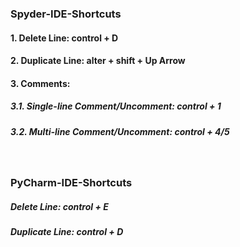 ### Spyder-IDE-Shortcuts
#### 1. Delete Line: control + D 
#### 2. Duplicate Line: alter + shift + Up Arrow
#### 3. Comments:
##### 3.1. Single-line Comment/Uncomment: control + 1
##### 3.2. Multi-line Comment/Uncomment: control + 4/5

&nbsp;

### PyCharm-IDE-Shortcuts
##### Delete Line: control + E
##### Duplicate Line: control + D

